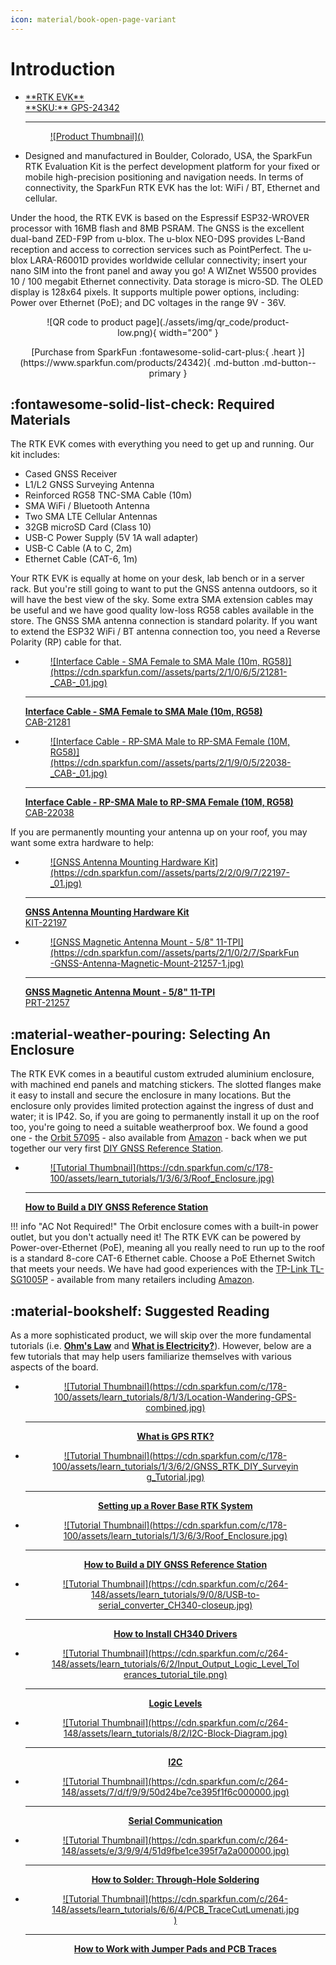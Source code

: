 ```yaml
---
icon: material/book-open-page-variant
---
```


# Introduction
<div class="grid cards desc" markdown>

-   <a href="https://www.sparkfun.com/products/24342">
	**RTK EVK**<br>
	**SKU:** GPS-24342
	
	---
	
	<figure markdown>
	![Product Thumbnail]()
	</figure></a>


-	Designed and manufactured in Boulder, Colorado, USA, the SparkFun RTK Evaluation Kit is the perfect development platform for your fixed or mobile high-precision positioning and navigation needs. In terms of connectivity, the SparkFun RTK EVK has the lot: WiFi / BT, Ethernet and cellular.

</div>

Under the hood, the RTK EVK is based on the Espressif ESP32-WROVER processor with 16MB flash and 8MB PSRAM. The GNSS is the excellent dual-band ZED-F9P from u-blox. The u-blox NEO-D9S provides L-Band reception and access to correction services such as PointPerfect. The u-blox LARA-R6001D provides worldwide cellular connectivity; insert your nano SIM into the front panel and away you go! A WIZnet W5500 provides 10 / 100 megabit Ethernet connectivity. Data storage is micro-SD. The OLED display is 128x64 pixels. It supports multiple power options, including: Power over Ethernet (PoE); and DC voltages in the range 9V - 36V.

<center>
<figure markdown>
![QR code to product page](./assets/img/qr_code/product-low.png){ width="200" }
</figure>
</center>

<center>
[Purchase from SparkFun :fontawesome-solid-cart-plus:{ .heart }](https://www.sparkfun.com/products/24342){ .md-button .md-button--primary }
</center>

## :fontawesome-solid-list-check:&nbsp;Required Materials
The RTK EVK comes with everything you need to get up and running. Our kit includes:

* Cased GNSS Receiver
* L1/L2 GNSS Surveying Antenna
* Reinforced RG58 TNC-SMA Cable (10m)
* SMA WiFi / Bluetooth Antenna
* Two SMA LTE Cellular Antennas
* 32GB microSD Card (Class 10)
* USB-C Power Supply (5V 1A wall adapter)
* USB-C Cable (A to C, 2m)
* Ethernet Cable (CAT-6, 1m)

Your RTK EVK is equally at home on your desk, lab bench or in a server rack. But you're still going to want to put the GNSS antenna outdoors, so it will have the best view of the sky. Some extra SMA extension cables may be useful and we have good quality low-loss RG58 cables available in the store. The GNSS SMA antenna connection is standard polarity. If you want to extend the ESP32 WiFi / BT antenna connection too, you need a Reverse Polarity (RP) cable for that.

<div class="grid cards col-4" markdown>

-   <a href="https://www.sparkfun.com/products/21281">
	<figure markdown>
	![Interface Cable - SMA Female to SMA Male (10m, RG58)](https://cdn.sparkfun.com//assets/parts/2/1/0/6/5/21281-_CAB-_01.jpg)
	</figure>

	---

	**Interface Cable - SMA Female to SMA Male (10m, RG58)**<br>
	CAB-21281</a>

-   <a href="https://www.sparkfun.com/products/22038">
	<figure markdown>
	![Interface Cable - RP-SMA Male to RP-SMA Female (10M, RG58)](https://cdn.sparkfun.com//assets/parts/2/1/9/0/5/22038-_CAB-_01.jpg)
	</figure>

	---

	**Interface Cable - RP-SMA Male to RP-SMA Female (10M, RG58)**<br>
	CAB-22038</a>

</div>

If you are permanently mounting your antenna up on your roof, you may want some extra hardware to help:

<div class="grid cards col-4" markdown>

-   <a href="https://www.sparkfun.com/products/22197">
	<figure markdown>
	![GNSS Antenna Mounting Hardware Kit](https://cdn.sparkfun.com//assets/parts/2/2/0/9/7/22197-_01.jpg)
	</figure>

	---

	**GNSS Antenna Mounting Hardware Kit**<br>
	KIT-22197</a>

-   <a href="https://www.sparkfun.com/products/21257">
	<figure markdown>
	![GNSS Magnetic Antenna Mount - 5/8" 11-TPI](https://cdn.sparkfun.com//assets/parts/2/1/0/2/7/SparkFun-GNSS-Antenna-Magnetic-Mount-21257-1.jpg)
	</figure>

	---

	**GNSS Magnetic Antenna Mount - 5/8" 11-TPI**<br>
	PRT-21257</a>

</div>

## :material-weather-pouring:&nbsp;Selecting An Enclosure

The RTK EVK comes in a beautiful custom extruded aluminium enclosure, with machined end panels and matching stickers. The slotted flanges make it easy to install and secure the enclosure in many locations. But the enclosure only provides limited protection against the ingress of dust and water; it is IP42. So, if you are going to permanently install it up on the roof too, you're going to need a suitable weatherproof box. We found a good one - the [Orbit 57095](https://www.orbitonline.com/products/gray-outdoor-timer-cabinet) - also available from [Amazon](https://www.amazon.com/Orbit-57095-Weather-Resistant-Outdoor-Mounted-Controller/dp/B000VYGMF2) - back when we put together our very first [DIY GNSS Reference Station](https://learn.sparkfun.com/tutorials/how-to-build-a-diy-gnss-reference-station#mini-computer-setup-option-1).

-   <a href="https://learn.sparkfun.com/tutorials/1363">
	<figure markdown>
	![Tutorial Thumbnail](https://cdn.sparkfun.com/c/178-100/assets/learn_tutorials/1/3/6/3/Roof_Enclosure.jpg)
	</figure>

	---
	
	**How to Build a DIY GNSS Reference Station**</a>

!!! info "AC Not Required!"
    The Orbit enclosure comes with a built-in power outlet, but you don't actually need it! The RTK EVK can be powered by Power-over-Ethernet (PoE), meaning all you really need to run up to the roof is a standard 8-core CAT-6 Ethernet cable. Choose a PoE Ethernet Switch that meets your needs. We have had good experiences with the [TP-Link TL-SG1005P](https://www.tp-link.com/us/business-networking/poe-switch/tl-sg1005p/) - available from many retailers including [Amazon](https://www.amazon.com/TP-Link-Compliant-Shielded-Optimization-TL-SG1005P/dp/B076HZFY3F).


## :material-bookshelf:&nbsp;Suggested Reading

As a more sophisticated product, we will skip over the more fundamental tutorials (i.e. [**Ohm's Law**](https://learn.sparkfun.com/tutorials/voltage-current-resistance-and-ohms-law) and [**What is Electricity?**](https://learn.sparkfun.com/tutorials/what-is-electricity)). However, below are a few tutorials that may help users familiarize themselves with various aspects of the board.


<div class="grid cards col-4" markdown align="center">

-   <a href="https://learn.sparkfun.com/tutorials/813">
	<figure markdown>
	![Tutorial Thumbnail](https://cdn.sparkfun.com/c/178-100/assets/learn_tutorials/8/1/3/Location-Wandering-GPS-combined.jpg)
	</figure>

	---
	
	**What is GPS RTK?**</a>

-   <a href="https://learn.sparkfun.com/tutorials/1362">
	<figure markdown>
	![Tutorial Thumbnail](https://cdn.sparkfun.com/c/178-100/assets/learn_tutorials/1/3/6/2/GNSS_RTK_DIY_Surveying_Tutorial.jpg)
	</figure>

	---
	
	**Setting up a Rover Base RTK System**</a>

-   <a href="https://learn.sparkfun.com/tutorials/1363">
	<figure markdown>
	![Tutorial Thumbnail](https://cdn.sparkfun.com/c/178-100/assets/learn_tutorials/1/3/6/3/Roof_Enclosure.jpg)
	</figure>

	---
	
	**How to Build a DIY GNSS Reference Station**</a>

-   <a href="https://learn.sparkfun.com/tutorials/908">
	<figure markdown>
	![Tutorial Thumbnail](https://cdn.sparkfun.com/c/264-148/assets/learn_tutorials/9/0/8/USB-to-serial_converter_CH340-closeup.jpg)
	</figure>

	---
	
	**How to Install CH340 Drivers**</a>

-   <a href="https://learn.sparkfun.com/tutorials/62">
	<figure markdown>
	![Tutorial Thumbnail](https://cdn.sparkfun.com/c/264-148/assets/learn_tutorials/6/2/Input_Output_Logic_Level_Tolerances_tutorial_tile.png)
	</figure>

	---
	
	**Logic Levels**</a>

-   <a href="https://learn.sparkfun.com/tutorials/82">
	<figure markdown>
	![Tutorial Thumbnail](https://cdn.sparkfun.com/c/264-148/assets/learn_tutorials/8/2/I2C-Block-Diagram.jpg)
	</figure>

	---
	
	**I2C**</a>

-   <a href="https://learn.sparkfun.com/tutorials/8">
	<figure markdown>
	![Tutorial Thumbnail](https://cdn.sparkfun.com/c/264-148/assets/7/d/f/9/9/50d24be7ce395f1f6c000000.jpg)
	</figure>

	---
	
	**Serial Communication**</a>

-   <a href="https://learn.sparkfun.com/tutorials/5">
	<figure markdown>
	![Tutorial Thumbnail](https://cdn.sparkfun.com/c/264-148/assets/e/3/9/9/4/51d9fbe1ce395f7a2a000000.jpg)
	</figure>

	---
	
	**How to Solder: Through-Hole Soldering**</a>

-   <a href="https://learn.sparkfun.com/tutorials/664">
	<figure markdown>
	![Tutorial Thumbnail](https://cdn.sparkfun.com/c/264-148/assets/learn_tutorials/6/6/4/PCB_TraceCutLumenati.jpg)
	</figure>

	---
	
	**How to Work with Jumper Pads and PCB Traces**</a>

</div>

